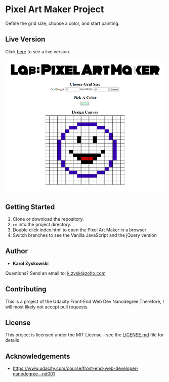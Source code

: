 # Pixel Art Maker Project

Define the grid size, choose a color, and start painting.

## Live Version

Click [here](https://karoldavid.github.io/pixel-art-maker/) to see a live version.

![Image of Pixel Art Maker showing a smiley](pixel-art-maker-smiley.png)

## Getting Started

1. Clone or download the repository.
2. `cd` into the project directory.
3. Double click index.html to open the Pixel Art Maker in a browser
4. Switch branches to see the Vanilla JavaScript and the jQuery version

## Author

* **Karol Zyskowski**

Questions? Send an email to: k.zysk@zoho.com

## Contributing

This is a project of the Udacity Front-End Web Dev Nanodegree.Therefore, I will most likely not accept pull requests.

## License

This project is licensed under the MIT License - see the [LICENSE.md](LICENSE.md) file for details

## Acknowledgements

* https://www.udacity.com/course/front-end-web-developer-nanodegree--nd001
